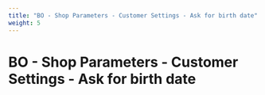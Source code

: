 ```yaml
---
title: "BO - Shop Parameters - Customer Settings - Ask for birth date"
weight: 5
---
```


# BO - Shop Parameters - Customer Settings - Ask for birth date
